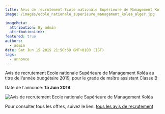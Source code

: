 ```yaml
---
title: Avis de recrutement Ecole nationale Supérieure de Management Koléa
image: /images/ecole_nationale_superieure_management_kolea_alger.jpg

imageMeta:
  attribution: By admin
  attributionLink:
featured: true
authors:
  - admin
date: Sat Jun 15 2019 21:58:59 GMT+0100 (IST)
tags:
  - annonce
---
```


Avis de recrutement Ecole nationale Supérieure de Management Koléa au titre de l'année budgétaire 2019, pour le grade de maître assistant Classe B:

Date de l'annonce: **15 Juin 2019**.

![Avis de recrutement Ecole nationale Supérieure de Management Koléa](/images/avis_de_recrutement_ecole_nationale_supérieure_de_management_kolea.jpg)



Pour consulter tous les offres, suivez le lien: [tous les avis de recrutement](/tous_les_avis_de_recrutement_annee_budgetaire_2019/)
